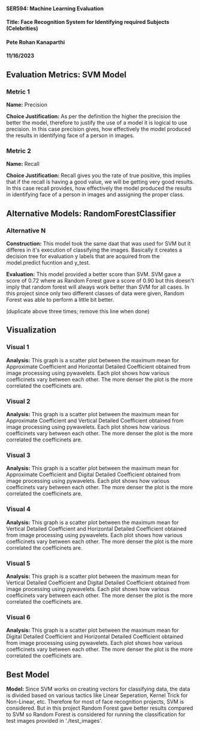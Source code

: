 #### SER594: Machine Learning Evaluation
#### Title: Face Recognition System for Identifying required Subjects (Celebrities)
#### Pete Rohan Kanaparthi
#### 11/16/2023

## Evaluation Metrics: SVM Model
### Metric 1
**Name:** Precision

**Choice Justification:** As per the definition the higher the precision the better the model, therefore to justify the use of a model it is logical to use precision. In this case precision gives, how effectively the model produced the results in identifying face of a person in images.

### Metric 2
**Name:** Recall

**Choice Justification:** Recall gives you the rate of true positive, this implies that if the recall is having a good value, we will be getting very good results. In this case recall provides, how effectively the model produced the results in identifying face of a person in images and assigning the proper class.

## Alternative Models: RandomForestClassifier 
### Alternative N
**Construction:** This model took the same daat that was used for SVM but it differes in it's execution of classifying the images. Basically it creates a decision tree for evaluation y labels that are acquired from the model.predict fucntion and y_test.

**Evaluation:** This model provided a better score than SVM. SVM gave a score of 0.72 where as Random Forest gave a score of 0.90 but this doesn't imply that random forest will always work better than SVM for all cases. In this project since only two different classes of data were given, Random Forest was able to perform a little bit better.

(duplicate above three times; remove this line when done)


## Visualization
### Visual 1
**Analysis:** This graph is a scatter plot between the maximum mean for Approximate Coefficient and Horizontal Detailed Coefficient obtained from image processing using pywavelets. Each plot shows how various coefficinets vary between each other. The more denser the plot is the more correlated the coefficinets are. 

### Visual 2
**Analysis:** This graph is a scatter plot between the maximum mean for Approximate Coefficient and Vertical Detailed Coefficient obtained from image processing using pywavelets. Each plot shows how various coefficinets vary between each other. The more denser the plot is the more correlated the coefficinets are.

### Visual 3
**Analysis:** This graph is a scatter plot between the maximum mean for Approximate Coefficient and Digital Detailed Coefficient obtained from image processing using pywavelets. Each plot shows how various coefficinets vary between each other. The more denser the plot is the more correlated the coefficinets are.

### Visual 4
**Analysis:** This graph is a scatter plot between the maximum mean for Vertical Detailed Coefficient and Horizontal Detailed Coefficient obtained from image processing using pywavelets. Each plot shows how various coefficinets vary between each other. The more denser the plot is the more correlated the coefficinets are.

### Visual 5
**Analysis:** This graph is a scatter plot between the maximum mean for Vertical Detailed Coefficient and Digital Detailed Coefficient obtained from image processing using pywavelets. Each plot shows how various coefficinets vary between each other. The more denser the plot is the more correlated the coefficinets are.

### Visual 6
**Analysis:** This graph is a scatter plot between the maximum mean for Digital Detailed Coefficient and Horizontal Detailed Coefficient obtained from image processing using pywavelets. Each plot shows how various coefficinets vary between each other. The more denser the plot is the more correlated the coefficinets are.


## Best Model

**Model:** Since SVM works on creating vectors for classifying data, the data is divided based on various tactics like Linear Seperation, Kernel Trick for Non-Linear, etc. Therefore for most of face recognition projects, SVM is considered. But in this project Random Forest gave better results compared to SVM so Random Forest is considered for running the classification for test images provided in './test_images'.